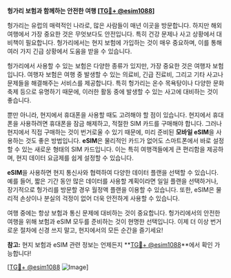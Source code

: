 **헝가리 보험과 함께하는 안전한 여행 [[TG💪+ @esim1088](https://t.me/s/esim1088)]**

헝가리는 유럽의 매력적인 나라로, 많은 사람들이 매년 이곳을 방문합니다. 하지만 해외여행에서 가장 중요한 것은 무엇보다도 안전입니다. 특히 건강 문제나 사고 상황에서 대비책이 필요합니다. 헝가리에서는 현지 보험에 가입하는 것이 매우 중요하며, 이를 통해 여러 가지 긴급 상황에서 도움을 받을 수 있습니다.

헝가리에서 사용할 수 있는 보험은 다양한 종류가 있지만, 가장 중요한 것은 여행자 보험입니다. 여행자 보험은 여행 중 발생할 수 있는 의료비, 긴급 진료비, 그리고 기타 사고나 문제들을 해결해주는 서비스를 제공합니다. 특히 헝가리는 온수 목욕탕이나 다양한 문화 축제 등으로 유명하기 때문에, 이러한 활동 중에 발생할 수 있는 사고에 대비하는 것이 좋습니다.

뿐만 아니라, 현지에서 휴대폰을 사용할 때도 고려해야 할 점이 있습니다. 현지에서 휴대폰을 사용하려면 휴대폰을 잠금 해제하고, 적절한 SIM 카드를 구매해야 합니다. 그러나 현지에서 직접 구매하는 것이 번거로울 수 있기 때문에, 미리 준비된 **모바일 eSIM**을 사용하는 것도 좋은 방법입니다. **eSIM**은 물리적인 카드가 없어도 스마트폰에서 바로 설정할 수 있는 새로운 형태의 SIM 카드입니다. 이는 특히 여행객들에게 큰 편리함을 제공하며, 현지 데이터 요금제를 쉽게 설정할 수 있습니다.

**eSIM**을 사용하면 현지 통신사와 협력하여 다양한 데이터 플랜을 선택할 수 있습니다. 예를 들어, 짧은 기간 동안 많은 데이터를 사용할 계획이라면 일일 플랜을 선택하거나, 장기적으로 헝가리를 방문할 경우 월정액 플랜을 이용할 수 있습니다. 또한, eSIM은 물리적 손상이나 분실의 걱정이 없어 더욱 안전하게 사용할 수 있습니다.

여행 중에는 항상 보험과 통신 문제에 대비하는 것이 중요합니다. 헝가리에서의 안전한 여행을 위해 보험과 eSIM 모두를 준비하는 것이 현명한 선택입니다. 이제 더 이상 번거로운 절차에 신경 쓰지 말고, 현지에서의 모든 순간을 즐기세요!

**참고:** 현지 보험과 eSIM 관련 정보는 언제든지 **[TG💪+ @esim1088](https://t.me/s/esim1088)**에서 확인 가능합니다! 

[[TG💪+ @esim1088](https://t.me/s/esim1088) ![Image](https://i.postimg.cc/Y0z9fWf4/image.png)]